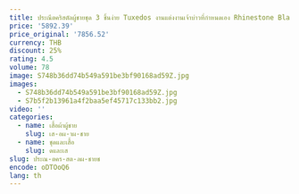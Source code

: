 ```yaml
---
title: ประณีตคริสตัลผู้ชายชุด 3 ชิ้นง่าย Tuxedos งานแต่งงานเจ้าบ่าวที่กําหนดเอง Rhinestone Blazer เสื้อกั๊กกางเกงชุด homme2025
price: '5892.39'
price_original: '7856.52'
currency: THB
discount: 25%
rating: 4.5
volume: 78
image: S748b36dd74b549a591be3bf90168ad59Z.jpg
images:
  - S748b36dd74b549a591be3bf90168ad59Z.jpg
  - S7b5f2b13961a4f2baa5ef45717c133bb2.jpg
video: ''
categories:
  - name: เสื้อผ้าผู้ชาย
    slug: เส-อผ-าผ-ชาย
  - name: ชุดและเสื้อ
    slug: ดและเส
slug: ประณ-ตคร-สต-ลผ-ชายช
encode: oDTOoQ6
lang: th
---
```

  